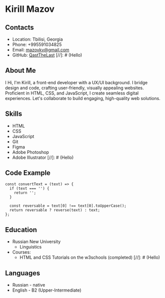 # Kirill Mazov
## Contacts
- Location: Tbilisi, Georgia
- Phone: +995591034825
- Email: mazovkv@gmail.com
- GitHub: [QastTheLast](https://github.com/QastTheLast)
[//]: # (Hello)
## About Me
I Hi, I'm Kirill, a front-end developer with a UX/UI background. I bridge design and code, crafting user-friendly, visually appealing websites. Proficient in HTML, CSS, and JavaScript, I create seamless digital experiences. Let's collaborate to build engaging, high-quality web solutions.
## Skills
- HTML
- CSS
- JavaScript
- Git
- Figma
- Adobe Photoshop
- Adobe Illustrator
[//]: # (Hello)
## Code Example
```
const convertText = (text) => {
  if (text === '') {
    return '';
  }

  const reversable = text[0] !== text[0].toUpperCase();
  return reversable ? reverse(text) : text;
};
```
## Education
- Russian New University
   + Linguistics
- Courses:
   - HTML and CSS Tutorials on the w3schools (completed)
[//]: # (Hello)
## Languages
- Russian - native
- English - B2 (Upper-Intermediate)